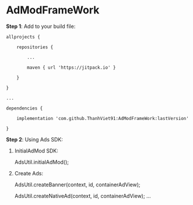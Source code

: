 # AdModFrameWork
**Step 1**: Add to your build file:

    allprojects {
    
        repositories {
        
            ...
            
            maven { url 'https://jitpack.io' }
            
        }
        
    }
    
    ...
    
    dependencies {
    
        implementation 'com.github.ThanhViet91:AdModFrameWork:lastVersion'
        
    }

**Step 2**: Using Ads SDK:
1. InitialAdMod SDK:

    AdsUtil.initialAdMod();
   
2. Create Ads:

    AdsUtil.createBanner(context, id, containerAdView);
    
    AdsUtil.createNativeAd(context, id, containerAdView);
    ...

